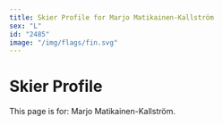 ```yaml
---
title: Skier Profile for Marjo Matikainen-Kallström
sex: "L"
id: "2485"
image: "/img/flags/fin.svg" 
---
```


# Skier Profile

This page is for: Marjo Matikainen-Kallström.
    